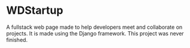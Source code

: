 # WDStartup
A fullstack web page made to help developers meet and collaborate on projects.
It is made using the Django framework.
This project was never finished.
